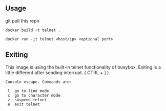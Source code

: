 **Usage**
--
git pull this repo

`docker build -t telnet .`

`docker run -it telnet <host/ip> <optional port>`

**Exiting**
--
This image is using the built-in telnet functionality of busybox. Exiting is a little different after sending interrupt. ( CTRL + ] )
```
Console escape. Commands are:

 l	go to line mode
 c	go to character mode
 z	suspend telnet
 e	exit telnet
```
